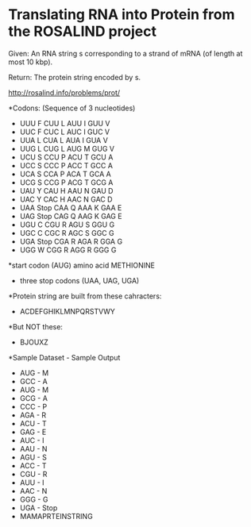 # Translating RNA into Protein from the ROSALIND project

Given: An RNA string s corresponding to a strand of mRNA (of length at most 10 kbp).

Return: The protein string encoded by s.

<http://rosalind.info/problems/prot/>


*Codons:  (Sequence of 3 nucleotides)
* UUU F      CUU L      AUU I      GUU V
* UUC F      CUC L      AUC I      GUC V
* UUA L      CUA L      AUA I      GUA V
* UUG L      CUG L      AUG M      GUG V
* UCU S      CCU P      ACU T      GCU A
* UCC S      CCC P      ACC T      GCC A
* UCA S      CCA P      ACA T      GCA A
* UCG S      CCG P      ACG T      GCG A
* UAU Y      CAU H      AAU N      GAU D
* UAC Y      CAC H      AAC N      GAC D
* UAA Stop   CAA Q      AAA K      GAA E
* UAG Stop   CAG Q      AAG K      GAG E
* UGU C      CGU R      AGU S      GGU G
* UGC C      CGC R      AGC S      GGC G
* UGA Stop   CGA R      AGA R      GGA G
* UGG W      CGG R      AGG R      GGG G


*start codon (AUG) amino acid METHIONINE
* three stop codons (UAA, UAG, UGA)

*Protein string are built from these cahracters:
* ACDEFGHIKLMNPQRSTVWY

*But NOT these:
* BJOUXZ

*Sample Dataset - Sample Output
* AUG - M
* GCC - A
* AUG - M
* GCG - A
* CCC - P
* AGA - R
* ACU - T
* GAG - E
* AUC - I
* AAU - N
* AGU - S
* ACC - T
* CGU - R
* AUU - I
* AAC - N
* GGG - G
* UGA - Stop
* MAMAPRTEINSTRING
